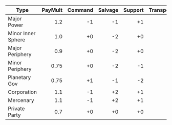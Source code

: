| Type               | PayMult | Command | Salvage | Support | Transport |
|--------------------|--------:|--------:|--------:|--------:|----------:|
| Major Power        |   1.2   |     -1  |     -1  |      +1 |    +2     |
| Minor Inner Sphere |   1.0   |     +0  |     -2  |      +0 |    +1     |
| Major Periphery    |   0.9   |     +0  |     -2  |      +0 |    +0     |
| Minor Periphery    |   0.75  |     +0  |     -2  |      -1 |    -1     |
| Planetary Gov      |   0.75  |     +1  |     -1  |      -2 |    -1     |
| Corporation        |   1.1   |     -1  |     +2  |      +1 |    +1     |
| Mercenary          |   1.1   |     -1  |     +2  |      +1 |    +1     |
| Private Party      |   0.7   |     +0  |     +0  |      +0 |    -1     |
